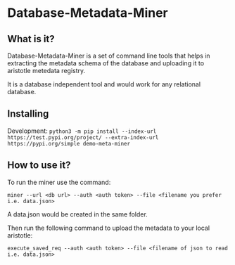 # Database-Metadata-Miner

## What is it?
Database-Metadata-Miner is a set of command line tools that helps in extracting the metadata schema of the database and uploading it to aristotle metedata registry.

It is a database independent tool and would work for any relational database.

## Installing
Development: `python3 -m pip install --index-url https://test.pypi.org/project/ --extra-index-url https://pypi.org/simple demo-meta-miner`

## How to use it?

To run the miner use the command:

`miner --url <db url> --auth <auth token> --file <filename you prefer i.e. data.json>`
 
A data.json would be created in the same folder. 

Then run the following command to upload the metadata to your local aristotle:

`execute_saved_req --auth <auth token> --file <filename of json to read i.e. data.json>`
